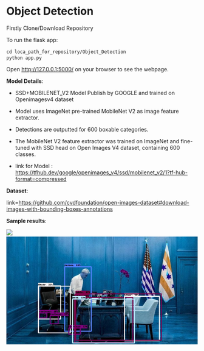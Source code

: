 # Object Detection 

Firstly Clone/Download Repository


To run the flask app: 

```
cd loca_path_for_repository/Object_Detection
python app.py
```
Open http://127.0.0.1:5000/ on your browser to see the webpage.

**Model Details**:

*  SSD+MOBILENET_V2 Model Publish by GOOGLE and trained on Openimagesv4 dataset

*  Model uses ImageNet pre-trained MobileNet V2 as image feature extractor.

*  Detections are outputted for 600 boxable categories.

* The MobileNet V2 feature extractor was trained on ImageNet and fine-tuned with SSD head on Open Images V4 dataset, containing 600 classes.

*  link for Model : https://tfhub.dev/google/openimages_v4/ssd/mobilenet_v2/1?tf-hub-format=compressed

**Dataset**:

link=https://github.com/cvdfoundation/open-images-dataset#download-images-with-bounding-boxes-annotations


**Sample results**:

<img src="https://www.gstatic.com/aihub/tfhub/detection/ssd_output.png">

<img src="images/res1.jpg">
